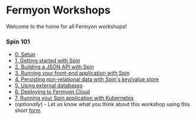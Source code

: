 # Fermyon Workshops

Welcome to the home for all Fermyon workshops!

### Spin 101

- [0. Setup](./spin/00-setup.md)
- [1. Getting started with Spin](./spin/01-getting-started.md)
- [2. Building a JSON API with Spin](./spin/02-json-api.md)
- [3. Running your front-end application with Spin](./spin/03-frontend.md)
- [4. Persisting non-relational data with Spin's key/value store](./spin/04-spin-kv.md)
- [5. Using external databases](./spin/05-external-db.md)
- [6. Deploying to Fermyon Cloud](./spin/06-deploy-fermyon-cloud.md)
- [7. Running your Spin application with Kubernetes](./spin/07-kubernetes.md)
- (_optionally_) - Let us know what you think about this workshop using this short [form](https://fibsu0jcu2g.typeform.com/to/HBm1HJuI#hubspot_utk=xxxxx&hubspot_page_name=xxxxx&hubspot_page_url=xxxxx).
